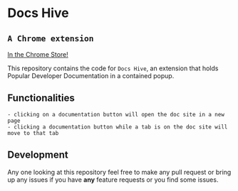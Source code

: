 # Docs Hive

## `A Chrome extension`
[In the Chrome Store!](https://chrome.google.com/webstore/detail/doc-hive/npgiicnmobfdahphfjljdaiefflpabef)

This repository contains the code for `Docs Hive`, an extension that holds Popular Developer Documentation in a contained popup.

## Functionalities

    - clicking on a documentation button will open the doc site in a new page
    - clicking a documentation button while a tab is on the doc site will move to that tab

## Development

Any one looking at this repository feel free to make any pull request or bring up any issues if you have **any** feature requests or you find some issues.
